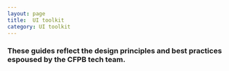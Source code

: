 ```yaml
---
layout: page
title:  UI toolkit
category: UI toolkit
---
```


### These guides reflect the design principles and best practices espoused by the CFPB tech team.